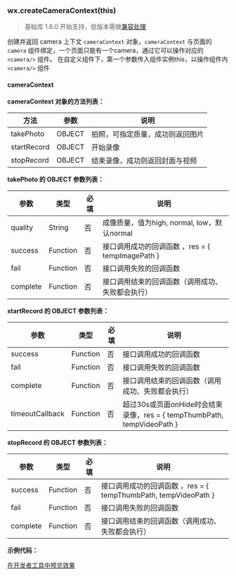<!-- https://developers.weixin.qq.com/miniprogram/dev/api/api-camera.html -->

### wx.createCameraContext(this)

> 基础库 1.6.0 开始支持，低版本需做[兼容处理](https://developers.weixin.qq.com/miniprogram/dev/framework/compatibility.html)

创建并返回 camera 上下文 `cameraContext` 对象，`cameraContext` 与页面的 `camera` 组件绑定，一个页面只能有一个camera，通过它可以操作对应的 `<camera/>` 组件。 在自定义组件下，第一个参数传入组件实例this，以操作组件内 `<camera/>` 组件

#### cameraContext

**cameraContext 对象的方法列表：**

  方法          |  参数     |  说明               
----------------|-----------|---------------------
  takePhoto     |  OBJECT   |拍照，可指定质量，成功则返回图片
  startRecord   |  OBJECT   |  开始录像           
  stopRecord    |  OBJECT   |结束录像，成功则返回封面与视频

**takePhoto 的 OBJECT 参数列表：**

  参数       |  类型       |  必填 |  说明                                   
-------------|-------------|-------|-----------------------------------------
  quality    |  String     |  否   |成像质量，值为high, normal, low，默认normal
  success    |  Function   |  否   |接口调用成功的回调函数 ，res = { tempImagePath }
  fail       |  Function   |  否   |  接口调用失败的回调函数                 
  complete   |  Function   |  否   |接口调用结束的回调函数（调用成功、失败都会执行）

**startRecord 的 OBJECT 参数列表：**

  参数              |  类型       |  必填 |  说明                                                          
--------------------|-------------|-------|----------------------------------------------------------------
  success           |  Function   |  否   |  接口调用成功的回调函数                                        
  fail              |  Function   |  否   |  接口调用失败的回调函数                                        
  complete          |  Function   |  否   |  接口调用结束的回调函数（调用成功、失败都会执行）              
  timeoutCallback   |  Function   |  否   |超过30s或页面onHide时会结束录像，res = { tempThumbPath, tempVideoPath }

**stopRecord 的 OBJECT 参数列表：**

  参数       |  类型       |  必填 |  说明                                                  
-------------|-------------|-------|--------------------------------------------------------
  success    |  Function   |  否   |接口调用成功的回调函数 ，res = { tempThumbPath, tempVideoPath }
  fail       |  Function   |  否   |  接口调用失败的回调函数                                
  complete   |  Function   |  否   |  接口调用结束的回调函数（调用成功、失败都会执行）      

**示例代码：**

[在开发者工具中预览效果](wechatide://minicode/VBZ3Jim26zYu)
